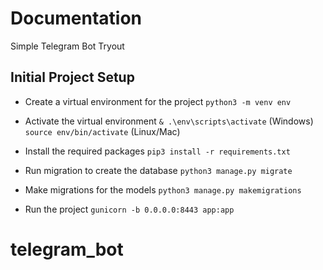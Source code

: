 # Documentation

Simple Telegram Bot Tryout

## Initial Project Setup

- Create a virtual environment for the project
   `python3 -m venv env`

- Activate the virtual environment
   `& .\env\scripts\activate` (Windows)
   `source env/bin/activate` (Linux/Mac)

- Install the required packages
   `pip3 install -r requirements.txt`

- Run migration to create the database
   `python3 manage.py migrate`

- Make migrations for the models
   `python3 manage.py makemigrations`

- Run the project
   `gunicorn -b 0.0.0.0:8443 app:app`
# telegram_bot
